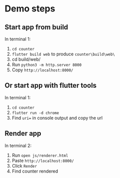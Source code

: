 # Demo steps

## Start app from build
In terminal 1:
1. `cd counter`
2. `flutter build web` to produce `counter\build\web\`
3. cd build/web/
4. Run `python3 -m http.server 8000`
5. Copy `http://localhost:8000/`

## Or start app with flutter tools
In terminal 1:
1. `cd counter`
2. `flutter run -d chrome`
3. Find `uri=` in console output and copy the url

## Render app
In terminal 2:
1. Run `open js/renderer.html`
2. Paste `http://localhost:8000/`
3. Click `Render`
4. Find counter rendered

